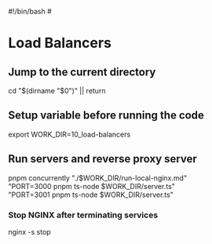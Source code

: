 #!/bin/bash # <!-- markdownlint-disable-line MD018 MD041 -->

# Load Balancers

## Jump to the current directory

cd "$(dirname "$0")" || return

## Setup variable before running the code

export WORK_DIR=10_load-balancers

## Run servers and reverse proxy server

pnpm concurrently "./$WORK_DIR/run-local-nginx.md"\
  "PORT=3000 pnpm ts-node $WORK_DIR/server.ts"\
  "PORT=3001 pnpm ts-node $WORK_DIR/server.ts"

### Stop NGINX after terminating services

nginx -s stop
